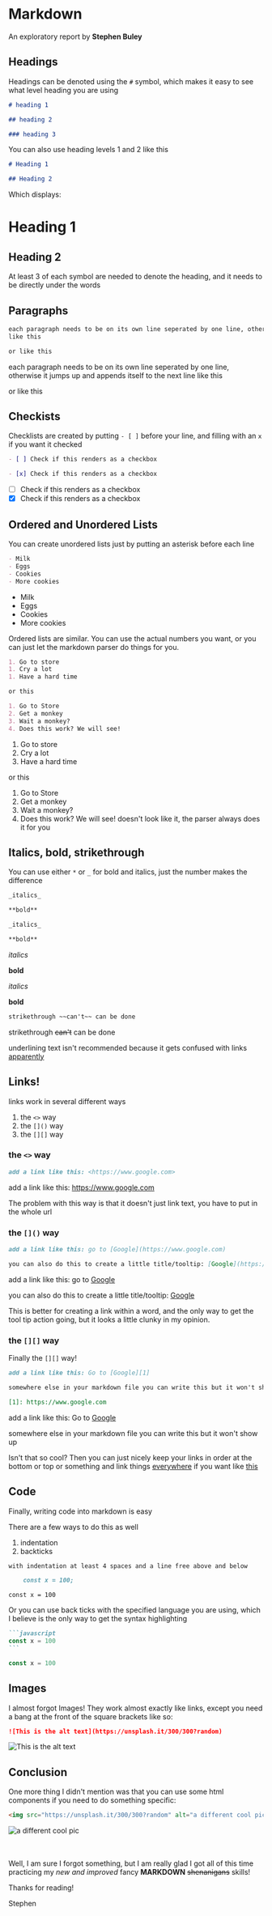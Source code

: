 # Markdown

An exploratory report by **Stephen Buley**

## Headings

Headings can be denoted using the `#` symbol, which makes it easy to see what level heading you are using

```markdown
# heading 1

## heading 2

### heading 3
```

You can also use heading levels 1 and 2 like this

```md
# Heading 1

## Heading 2
```

Which displays:

# Heading 1

## Heading 2

At least 3 of each symbol are needed to denote the heading, and it needs to be directly under the words

## Paragraphs

```markdown
each paragraph needs to be on its own line seperated by one line, otherwise it jumps up and appends itself to the next line
like this

or like this
```

each paragraph needs to be on its own line seperated by one line, otherwise it jumps up and appends itself to the next line
like this

or like this

## Checkists

Checklists are created by putting `- [ ]` before your line, and filling with an `x` if you want it checked

```markdown
- [ ] Check if this renders as a checkbox

- [x] Check if this renders as a checkbox
```

- [ ] Check if this renders as a checkbox
- [x] Check if this renders as a checkbox

## Ordered and Unordered Lists

You can create unordered lists just by putting an asterisk before each line

```markdown
- Milk
- Eggs
- Cookies
- More cookies
```

- Milk
- Eggs
- Cookies
- More cookies

Ordered lists are similar. You can use the actual numbers you want, or you can just let the markdown parser do things for you.

```markdown
1. Go to store
1. Cry a lot
1. Have a hard time

or this

1. Go to Store
2. Get a monkey
3. Wait a monkey?
4. Does this work? We will see!
```

1. Go to store
1. Cry a lot
1. Have a hard time

or this

1. Go to Store
2. Get a monkey
3. Wait a monkey?
4. Does this work? We will see! doesn't look like it, the parser always does it for you

## Italics, bold, strikethrough

You can use either `*` or `_` for bold and italics, just the number makes the difference

```markdown
_italics_

**bold**

_italics_

**bold**
```

_italics_

**bold**

_italics_

**bold**

```markdown
strikethrough ~~can't~~ can be done
```

strikethrough ~~can't~~ can be done

underlining text isn't recommended because it gets confused with links <u>apparently</u>

## Links!

links work in several different ways

1. the `<>` way
2. the `[]()` way
3. the `[][]` way

### the `<>` way

```markdown
add a link like this: <https://www.google.com>
```

add a link like this: <https://www.google.com>

The problem with this way is that it doesn't just link text, you have to put in the whole url

### the `[]()` way

```markdown
add a link like this: go to [Google](https://www.google.com)

you can also do this to create a little title/tooltip: [Google](https://www.google.com 'This is the tool tip')
```

add a link like this: go to [Google](https://www.google.com)

you can also do this to create a little title/tooltip: [Google](https://www.google.com 'This is the tool tip')

This is better for creating a link within a word, and the only way to get the tool tip action going, but it looks a little clunky in my opinion.

### the `[][]` way

Finally the `[][]` way!

```markdown
add a link like this: Go to [Google][1]

somewhere else in your markdown file you can write this but it won't show up

[1]: https://www.google.com
```

add a link like this: Go to [Google][1]

somewhere else in your markdown file you can write this but it won't show up

[1]: https://www.google.com

Isn't that so cool? Then you can just nicely keep your links in order at the bottom or top or something and link things [everywhere][1] if you want like [this][1]

## Code

Finally, writing code into markdown is easy

There are a few ways to do this as well

1. indentation
2. backticks

```markdown
with indentation at least 4 spaces and a line free above and below

    const x = 100;
```

    const x = 100

Or you can use back ticks with the specified language you are using, which I believe is the only way to get the syntax highlighting

````markdown
```javascript
const x = 100
```
````

```javascript
const x = 100
```

## Images

I almost forgot Images! They work almost exactly like links, except you need a bang at the front of the square brackets like so:

```markdown
![This is the alt text](https://unsplash.it/300/300?random)
```

![This is the alt text](https://unsplash.it/300/300?random)

## Conclusion

One more thing I didn't mention was that you can use some html components if you need to do something specific:

```markdown
<img src="https://unsplash.it/300/300?random" alt="a different cool pic" id="pic-i-need-an-id-on">
```

<img src="https://unsplash.it/300/300?random" alt="a different cool pic" id="pic-i-need-an-id-on">

<br><br>
Well, I am sure I forgot something, but I am really glad I got all of this time practicing my _new and improved_ fancy **MARKDOWN** ~~shenanigans~~ skills!

Thanks for reading!

Stephen
